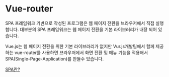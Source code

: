 # Vue-router

SPA 프레임워크 기반으로 작성된 프로그램은 웹 페이지 전환을 브라우저에서 직접 실행합니다. 대부분의 SPA 프레임워크는 웹 페이지 전환을 기본 라이브러리가 내장 되어 있습니다.

Vue.js는 웹 페이지 전환을 위한 기본 라이브러리가 없지만 Vur.js개발팀에서 함께 제공하는 vue-router를 사용하면 브라우저에서 화면 전환 및 메뉴 기능을 적용해서 SPA(Single-Page-Application)를 만들수 있습니다.

[SPA란?]()